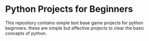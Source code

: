 # Python Projects for Beginners
This repository contains simple text base game projects for python beginners. these are simple but effective projects to clear the basic concepts of python.